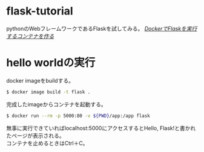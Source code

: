 # flask-tutorial

pythonのWebフレームワークであるFlaskを試してみる。
<cite>[DockerでFlaskを実行するコンテナを作る](https://gray-code.com/blog/flask-on-docker/)</cite>

# hello worldの実行

docker imageをbuildする。
```sh
$ docker image build -t flask .
```

完成したimageからコンテナを起動する。
```sh
$ docker run --rm -p 5000:80 -v ${PWD}/app:/app flask
```

無事に実行できていればlocalhost:5000にアクセスするとHello, Flask!と書かれたページが表示される。  
コンテナを止めるときはCtrl＋C。